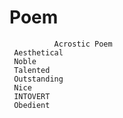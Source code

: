 # Poem
              Acrostic Poem
     Aesthetical
     Noble
     Talented 
     Outstanding
     Nice
     INTOVERT
     Obedient 
